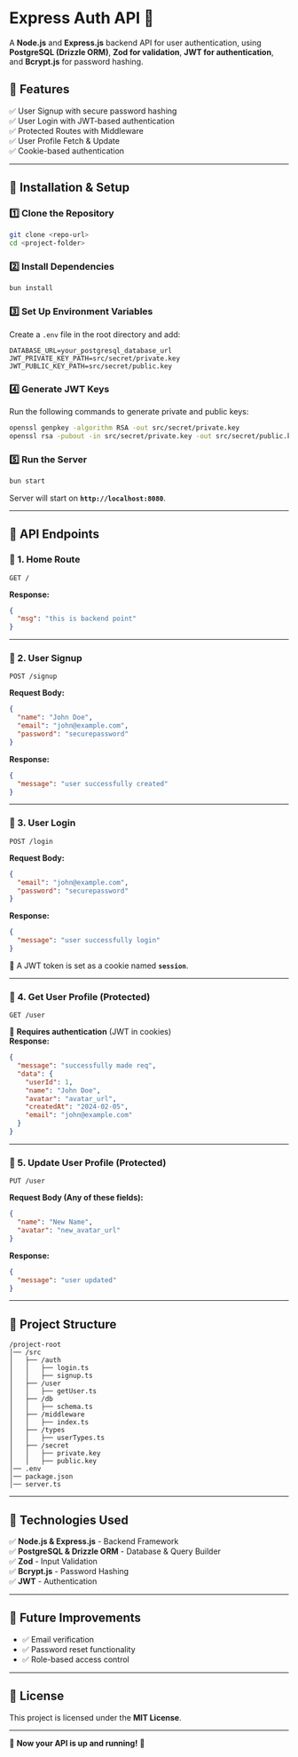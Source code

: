 # **Express Auth API** 🚀

A **Node.js** and **Express.js** backend API for user authentication, using **PostgreSQL (Drizzle ORM)**, **Zod for validation**, **JWT for authentication**, and **Bcrypt.js** for password hashing.

## **📌 Features**
✅ User Signup with secure password hashing  
✅ User Login with JWT-based authentication  
✅ Protected Routes with Middleware  
✅ User Profile Fetch & Update  
✅ Cookie-based authentication  

---

## **🚀 Installation & Setup**
### **1️⃣ Clone the Repository**
```sh
git clone <repo-url>
cd <project-folder>
```

### **2️⃣ Install Dependencies**
```sh
bun install
```

### **3️⃣ Set Up Environment Variables**
Create a `.env` file in the root directory and add:

```
DATABASE_URL=your_postgresql_database_url
JWT_PRIVATE_KEY_PATH=src/secret/private.key
JWT_PUBLIC_KEY_PATH=src/secret/public.key
```

### **4️⃣ Generate JWT Keys**
Run the following commands to generate private and public keys:
```sh
openssl genpkey -algorithm RSA -out src/secret/private.key
openssl rsa -pubout -in src/secret/private.key -out src/secret/public.key
```

### **5️⃣ Run the Server**
```sh
bun start
```
Server will start on **`http://localhost:8080`**.

---

## **📌 API Endpoints**
### **🔹 1. Home Route**
```http
GET /
```
**Response:**
```json
{
  "msg": "this is backend point"
}
```

---

### **🔹 2. User Signup**
```http
POST /signup
```
**Request Body:**
```json
{
  "name": "John Doe",
  "email": "john@example.com",
  "password": "securepassword"
}
```
**Response:**
```json
{
  "message": "user successfully created"
}
```

---

### **🔹 3. User Login**
```http
POST /login
```
**Request Body:**
```json
{
  "email": "john@example.com",
  "password": "securepassword"
}
```
**Response:**
```json
{
  "message": "user successfully login"
}
```
🔹 A JWT token is set as a cookie named **`session`**.

---

### **🔹 4. Get User Profile (Protected)**
```http
GET /user
```
🔐 **Requires authentication** (JWT in cookies)  
**Response:**
```json
{
  "message": "successfully made req",
  "data": {
    "userId": 1,
    "name": "John Doe",
    "avatar": "avatar_url",
    "createdAt": "2024-02-05",
    "email": "john@example.com"
  }
}
```

---

### **🔹 5. Update User Profile (Protected)**
```http
PUT /user
```
**Request Body (Any of these fields):**
```json
{
  "name": "New Name",
  "avatar": "new_avatar_url"
}
```
**Response:**
```json
{
  "message": "user updated"
}
```

---

## **📌 Project Structure**
```
/project-root
│── /src
│   ├── /auth
│   │   ├── login.ts
│   │   ├── signup.ts
│   ├── /user
│   │   ├── getUser.ts
│   ├── /db
│   │   ├── schema.ts
│   ├── /middleware
│   │   ├── index.ts
│   ├── /types
│   │   ├── userTypes.ts
│   ├── /secret
│   │   ├── private.key
│   │   ├── public.key
│── .env
│── package.json
│── server.ts
```

---

## **📌 Technologies Used**
✅ **Node.js & Express.js** - Backend Framework  
✅ **PostgreSQL & Drizzle ORM** - Database & Query Builder  
✅ **Zod** - Input Validation  
✅ **Bcrypt.js** - Password Hashing  
✅ **JWT** - Authentication  

---

## **📌 Future Improvements**
- ✅ Email verification  
- ✅ Password reset functionality  
- ✅ Role-based access control  

---

## **📌 License**
This project is licensed under the **MIT License**.

---

🎉 **Now your API is up and running!** 🚀
